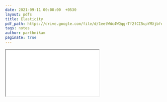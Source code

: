```yaml
---
date: 2021-09-11 00:00:00  +0530
layout: pdfs
title: Elasticity
pdf_path: https://drive.google.com/file/d/1eetWWc4WQqgrTf2fCI5upYMXjbfdNdbz/preview?usp=sharing
tags: notes
author: parthnikam
paginate: true
---
```


<iframe class="embed-pdf" src="{{ page.pdf_path }}#toolbar=0" seamless="seamless" scrolling="no" style="overflow:hidden"></iframe>
